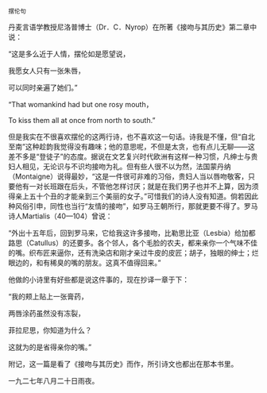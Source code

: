    摆伦句 

   丹麦言语学教授尼洛普博士（Dr．C．Nyrop）在所著《接吻与其历史》第二章中说：

   “这是多么近于人情，摆伦如是愿望说，

   我愿女人只有一张朱唇，

   可以同时亲遍了她们。”

   “That womankind had but one rosy mouth，

   To kiss them all at once from north to south.”

   但是我实在不很喜欢摆伦的这两行诗，也不喜欢这一句话。诗我是不懂，但“自北至南”这种趁韵我觉得没有趣味；他的意思呢，不但是太贪，也有点儿无聊——这差不多是“登徒子”的态度。据说在文艺复兴时代欧洲有这样一种习惯，凡绅士与贵妇人相见，无论识与不识均接吻为礼。但有些人很不以为然，法国蒙丹纳（Montaigne）说得最妙，“这是一件很可非难的习俗，贵妇人当以唇吻敬客，只要他有一对长班跟在后头，不管他怎样讨厌；就是在我们男子也并不上算，因为须得亲上五十个丑的才能亲到三个美丽的女子。”可惜我们的诗人没有知道。倘若因此种风俗引申，同性也当行“友情的接吻”，如罗马王朝所行，那就更要不得了。罗马诗人Martialis（40—104）曾说：

   “外出十五年后，回到罗马来，它给我这许多接吻，比勒思比亚（Lesbia）给加都路思（Catullus）的还要多。各个邻人，各个毛脸的农夫，都来亲你一个气味不佳的嘴。织布匠来逼你，还有洗染店和刚才亲过牛皮的皮匠；胡子，独眼的绅士；烂眼边的，和有稀臭的嘴的朋友。这真不值得回来。”

   他做的小诗里有好些都是说这件事的，现在抄译一章于下：

   “我的颊上贴上一张膏药，

   两唇涂药虽然没有冻裂，

   菲拉尼思，你知道为什么？

   这就为的是省得亲你的嘴。”

   附记，这一篇是看了《接吻与其历史》而作，所引诗文也都出在那本书里。

   一九二七年八月二十日雨夜。

